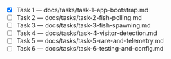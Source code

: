 - [x] Task 1 — docs/tasks/task-1-app-bootstrap.md
- [ ] Task 2 — docs/tasks/task-2-fish-polling.md
- [ ] Task 3 — docs/tasks/task-3-fish-spawning.md
- [ ] Task 4 — docs/tasks/task-4-visitor-detection.md
- [ ] Task 5 — docs/tasks/task-5-rare-and-telemetry.md
- [ ] Task 6 — docs/tasks/task-6-testing-and-config.md
